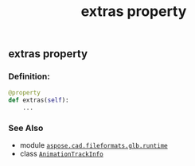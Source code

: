 ﻿---
title: extras property
second_title: Aspose.CAD for Python via .NET API References
description: 
type: docs
weight: 40
url: /python-net/aspose.cad.fileformats.glb.runtime/animationtrackinfo/extras/
is_root: false
---

## extras property

### Definition:
```python
@property
def extras(self):
    ...
```

### See Also
* module [`aspose.cad.fileformats.glb.runtime`](../../)
* class [`AnimationTrackInfo`](/cad/python-net/aspose.cad.fileformats.glb.runtime/animationtrackinfo)
